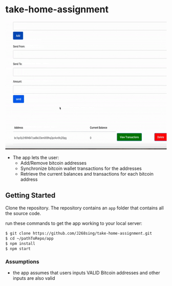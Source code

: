 # take-home-assignment

<img src="https://github.com/J268sing/take-home-assignment/blob/master/demo.gif" width="800" height="400"/>

* The app lets the user:
    * Add/Remove bitcoin addresses
    * Synchronize bitcoin wallet transactions for the addresses
    * Retrieve the current balances and transactions for each bitcoin address


## Getting Started

Clone the repository. The repository contains an `app` folder that contains all the source code.

run these commands to get the app working to your local server:

```
$ git clone https://github.com/J268sing/take-home-assignment.git
$ cd ~/pathToRepo/app
$ npm install
$ npm start
```
### Assumptions
- the app assumes that users inputs VALID Bitcoin addresses and other inputs are also valid

